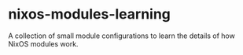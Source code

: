 # nixos-modules-learning
A collection of small module configurations to learn the details of how NixOS modules work.
